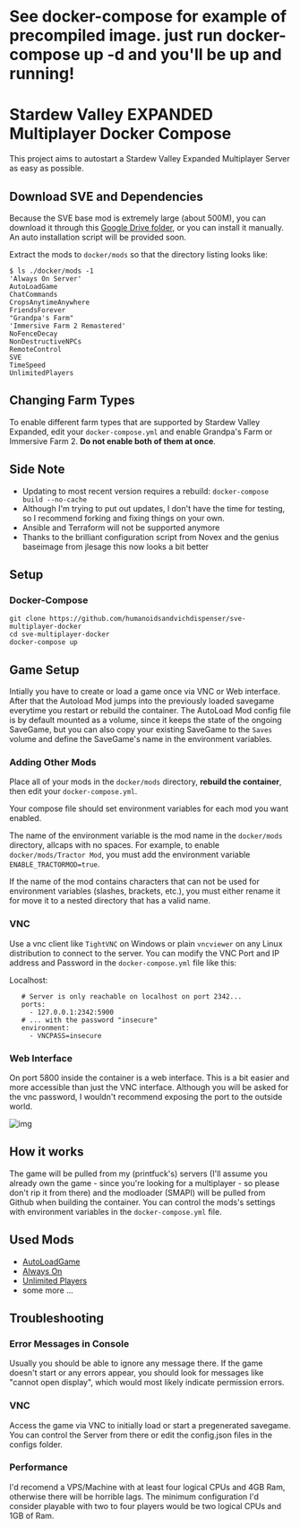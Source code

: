 # See docker-compose for example of precompiled image. just run docker-compose up -d and you'll be up and running!

# Stardew Valley EXPANDED Multiplayer Docker Compose

This project aims to autostart a Stardew Valley Expanded Multiplayer Server as
easy as possible.

## Download SVE and Dependencies

Because the SVE base mod is extremely large (about 500M), you can download it
through this [Google Drive
folder](https://drive.google.com/drive/folders/1O5GnWmlfCW6txotyLeijIR3y2PXGKa4I?usp=share_link),
or you can install it manually. An auto installation script will be provided
soon.

Extract the mods to `docker/mods` so that the directory listing looks like:

```
$ ls ./docker/mods -1
'Always On Server'
AutoLoadGame
ChatCommands
CropsAnytimeAnywhere
FriendsForever
"Grandpa's Farm"
'Immersive Farm 2 Remastered'
NoFenceDecay
NonDestructiveNPCs
RemoteControl
SVE
TimeSpeed
UnlimitedPlayers
```

## Changing Farm Types

To enable different farm types that are supported by Stardew Valley Expanded,
edit your `docker-compose.yml` and enable Grandpa's Farm or Immersive Farm 2.
**Do not enable both of them at once**.

## Side Note

 - Updating to most recent version requires a rebuild: `docker-compose build
   --no-cache` 
 - Although I'm trying to put out updates, I don't have the time for testing,
   so I recommend forking and fixing things on your own.
 - Ansible and Terraform will not be supported anymore
 - Thanks to the brilliant configuration script from Novex and the genius
   baseimage from jlesage this now looks a bit better

## Setup

### Docker-Compose
 
```
git clone https://github.com/humanoidsandvichdispenser/sve-multiplayer-docker
cd sve-multiplayer-docker
docker-compose up
```

## Game Setup

Intially you have to create or load a game once via VNC or Web interface. After
that the Autoload Mod jumps into the previously loaded savegame everytime you
restart or rebuild the container. The AutoLoad Mod config file is by default
mounted as a volume, since it keeps the state of the ongoing SaveGame, but you
can also copy your existing SaveGame to the `Saves` volume and define the
SaveGame's name in the environment variables.

### Adding Other Mods

Place all of your mods in the `docker/mods` directory, **rebuild the
container**, then edit your `docker-compose.yml`.

Your compose file should set environment variables for each mod you want
enabled.

The name of the environment variable is the mod name in the `docker/mods`
directory, allcaps with no spaces. For example, to enable `docker/mods/Tractor
Mod`, you must add the environment variable `ENABLE_TRACTORMOD=true`.

If the name of the mod contains characters that can not be used for environment
variables (slashes, brackets, etc.), you must either rename it for move it to a
nested directory that has a valid name.

### VNC

Use a vnc client like `TightVNC` on Windows or plain `vncviewer` on any Linux
distribution to connect to the server. You can modify the VNC Port and IP
address and Password in the `docker-compose.yml` file like this:

Localhost:
```
   # Server is only reachable on localhost on port 2342...
   ports:
     - 127.0.0.1:2342:5900
   # ... with the password "insecure"
   environment:
     - VNCPASS=insecure
```

### Web Interface 

On port 5800 inside the container is a web interface. This is a bit easier and
more accessible than just the VNC interface. Although you will be asked for the
vnc password, I wouldn't recommend exposing the port to the outside world.

![img](https://store.eris.cc/uploads/859865e1ab5b23fb223923d9a7e4806b.PNG)

## How it works

The game will be pulled from my (printfuck's) servers (I'll assume you already
own the game - since you're looking for a multiplayer - so please don't rip it
from there) and the modloader (SMAPI) will be pulled from Github when building
the container. You can control the mods's settings with environment variables
in the `docker-compose.yml` file.

## Used Mods

* [AutoLoadGame](https://www.nexusmods.com/stardewvalley/mods/2509)
* [Always On](https://community.playstarbound.com/threads/updating-mods-for-stardew-valley-1-4.156000/page-20#post-3353880)
* [Unlimited Players](https://www.nexusmods.com/stardewvalley/mods/2213)
* some more ...

## Troubleshooting

### Error Messages in Console

Usually you should be able to ignore any message there. If the game doesn't
start or any errors appear, you should look for messages like "cannot open
display", which would most likely indicate permission errors.

### VNC

Access the game via VNC to initially load or start a pregenerated savegame. You
can control the Server from there or edit the config.json files in the configs
folder.

### Performance

I'd recomend a VPS/Machine with at least four logical CPUs and 4GB Ram,
otherwise there will be horrible lags. The minimum configuration I'd consider
playable with two to four players would be two logical CPUs and 1GB of Ram.
